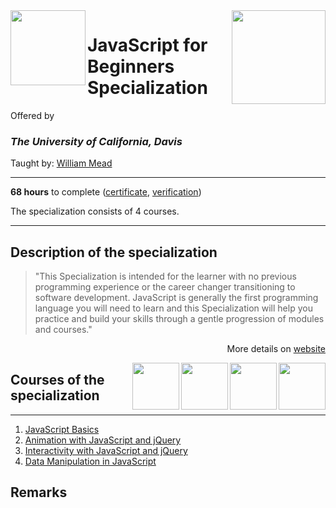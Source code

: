 <a href="https://www.coursera.org/specializations/javascript-beginner">
  <img src="/img/JavaScript_for_Beginners_Specialization_logo.avif" width="150" align="right">
</a>

<img src="https://upload.wikimedia.org/wikipedia/commons/0/09/UC_Davis_wordmark.svg" width="120" height="120" align="left">

# JavaScript for Beginners Specialization

Offered by 
### *The University of California, Davis*

Taught by: [William Mead](https://www.coursera.org/instructor/wmmead)   

---

**68 hours** to complete ([certificate](./Certificate/cert.pdf), [verification](verification_link))

The specialization consists of 4 courses. 

---

## Description of the specialization

>"This Specialization is intended for the learner with no previous programming experience or the career changer transitioning to software development. JavaScript is generally the first programming language you will need to learn and this Specialization will help you practice and build your skills through a gentle progression of modules and courses."

<p align="right">More details on <a href="https://www.coursera.org/specializations/javascript-beginner">website</a></p>

<a href="https://www.coursera.org/learn/javascript-data-manipulation">
  <img src="/img/Data_Manipulation_in_JavaScript_logo.avif" width="75" align="right">
</a>
<a href="https://www.coursera.org/learn/interactivity-javascript-jquery">
  <img src="/img/Interactivity_with_JavaScript_and_jQuery_logo.avif" width="75" align="right">
</a>
<a href="https://www.coursera.org/learn/animation-javascript-jquery">
  <img src="/img/Animation_with_JavaScript_and_jQuery_logo.avif" width="75" align="right">
</a>
<a href="https://www.coursera.org/learn/javascript-basics">
  <img src="/img/JavaScript_Basics_logo.avif" width="75" align="right">
</a>

## Courses of the specialization

---

1. [JavaScript Basics](./JavaScript%20Basics)
2. [Animation with JavaScript and jQuery](./Animation%20with%20JavaScript%20and%20jQuery)
3. [Interactivity with JavaScript and jQuery](./course3_folder)
4. [Data Manipulation in JavaScript](./course4_folder)

## Remarks
